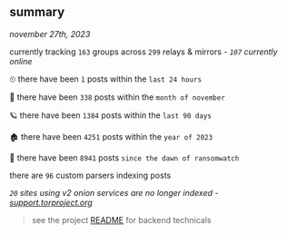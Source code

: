 
## summary
_november 27th, 2023_

currently tracking `163` groups across `299` relays & mirrors - _`107` currently online_

⏲ there have been `1` posts within the `last 24 hours`

🦈 there have been `338` posts within the `month of november`

🪐 there have been `1384` posts within the `last 90 days`

🏚 there have been `4251` posts within the `year of 2023`

🦕 there have been `8941` posts `since the dawn of ransomwatch`

there are `96` custom parsers indexing posts

_`20` sites using v2 onion services are no longer indexed - [support.torproject.org](https://support.torproject.org/onionservices/v2-deprecation/)_

> see the project [README](https://github.com/joshhighet/ransomwatch#ransomwatch--) for backend technicals
